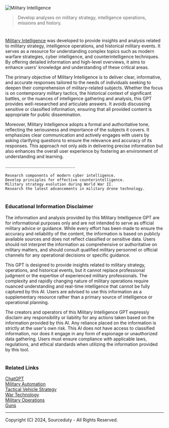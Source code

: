 ![Military Intelligence](https://github.com/user-attachments/assets/2726cbe7-6dd0-4c53-a846-f3441355fb93)

> Develop analyses on military strategy, intelligence operations, missions and history.

#

[Military Intelligence](https://chatgpt.com/g/g-8PgD5p2Ui-military-intelligence) was developed to provide insights and analysis related to military strategy, intelligence operations, and historical military events. It serves as a resource for understanding complex topics such as modern warfare strategies, cyber intelligence, and counterintelligence techniques. By offering detailed information and high-level overviews, it aims to enhance users' knowledge and understanding of these critical areas.

The primary objective of Military Intelligence is to deliver clear, informative, and accurate responses tailored to the needs of individuals seeking to deepen their comprehension of military-related subjects. Whether the focus is on contemporary military tactics, the historical context of significant battles, or the nuances of intelligence gathering and analysis, this GPT provides well-researched and articulate answers. It avoids discussing sensitive or classified information, ensuring that all provided content is appropriate for public dissemination.

Moreover, Military Intelligence adopts a formal and authoritative tone, reflecting the seriousness and importance of the subjects it covers. It emphasizes clear communication and actively engages with users by asking clarifying questions to ensure the relevance and accuracy of its responses. This approach not only aids in delivering precise information but also enhances the overall user experience by fostering an environment of understanding and learning.

.......................................................

```
Research components of modern cyber intelligence.
Develop principles for effective counterintelligence.
Military strategy evolution during World War II.
Research the latest advancements in military drone technology.
```

#
### Educational Information Disclaimer

The information and analysis provided by this Military Intelligence GPT are for informational purposes only and are not intended to serve as official military advice or guidance. While every effort has been made to ensure the accuracy and reliability of the content, the information is based on publicly available sources and does not reflect classified or sensitive data. Users should not interpret the information as comprehensive or authoritative on military matters, and should consult qualified military personnel or official channels for any operational decisions or specific guidance.

This GPT is designed to provide insights related to military strategy, operations, and historical events, but it cannot replace professional judgment or the expertise of experienced military professionals. The complexity and rapidly changing nature of military operations require nuanced understanding and real-time intelligence that cannot be fully captured by this AI. Users are advised to use this information as a supplementary resource rather than a primary source of intelligence or operational planning.

The creators and operators of this Military Intelligence GPT expressly disclaim any responsibility or liability for any actions taken based on the information provided by this AI. Any reliance placed on the information is strictly at the user's own risk. This AI does not have access to classified information, nor does it engage in any form of espionage or unauthorized data gathering. Users must ensure compliance with applicable laws, regulations, and ethical standards when utilizing the information provided by this tool.

#
### Related Links

[ChatGPT](https://github.com/sourceduty/ChatGPT/tree/main)
<br>
[Military Automation](https://github.com/sourceduty/Military_Automation/tree/main)
<br>
[Tactical Vehicle Strategy](https://github.com/sourceduty/Tactical_Vehicle_Strategy)
<br>
[War Technology](https://github.com/sourceduty/War_Technology)
<br>
[Military Operations](https://github.com/sourceduty/Military_Operations)
<br>
[Guns](https://github.com/sourceduty/Guns)

***
Copyright (C) 2024, Sourceduty - All Rights Reserved.
